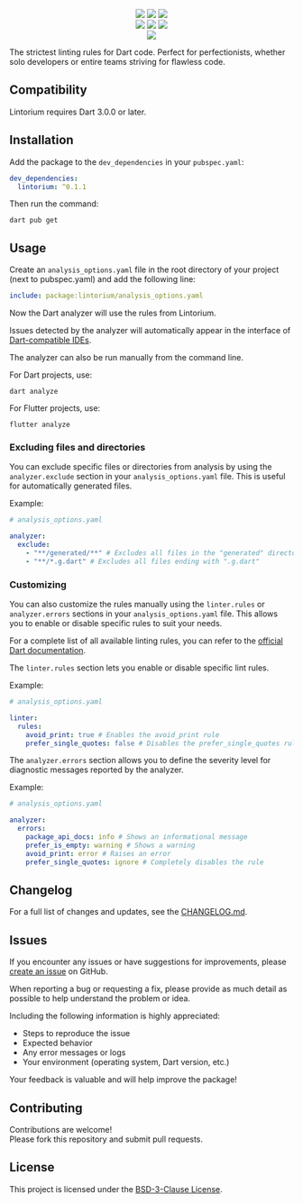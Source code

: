 <div align="center">

![](https://img.shields.io/github/v/release/ilexbor/lintorium?style=for-the-badge&logo=github&color=181717&label=GitHub)
![](https://img.shields.io/github/downloads/ilexbor/lintorium/total?style=for-the-badge&logo=github&color=181717&label=GitHub)
![](https://img.shields.io/github/stars/ilexbor/lintorium?style=for-the-badge&logo=github&color=E15D45&label=GitHub%20stars)  
![](https://img.shields.io/pub/v/lintorium.svg?style=for-the-badge&logo=dart&color=0553B1&label=pub%20version)
![](https://img.shields.io/pub/dm/lintorium?style=for-the-badge&logo=dart&color=0553B1&label=pub%20downloads)
![](https://img.shields.io/pub/likes/lintorium?style=for-the-badge&logo=dart&color=0553B1&label=pub%20likes)  
![](https://img.shields.io/github/license/ilexbor/lintorium?style=for-the-badge&color=042B59&label=license)

</div>

The strictest linting rules for Dart code.
Perfect for perfectionists, whether solo developers or entire teams striving for flawless code.

## Compatibility

Lintorium requires Dart 3.0.0 or later.

## Installation

Add the package to the `dev_dependencies` in your `pubspec.yaml`:

```yaml
dev_dependencies:
  lintorium: ^0.1.1
```

Then run the command:

```shell
dart pub get
```

## Usage

Create an `analysis_options.yaml` file in the root directory of your project (next to pubspec.yaml) and add the following line:

```yaml
include: package:lintorium/analysis_options.yaml
```

Now the Dart analyzer will use the rules from Lintorium.

Issues detected by the analyzer will automatically appear in the interface of [Dart-compatible IDEs](https://dart.dev/tools#ides-and-editors).

The analyzer can also be run manually from the command line.

For Dart projects, use:
```shell
dart analyze
```

For Flutter projects, use:
```shell
flutter analyze
```

### Excluding files and directories

You can exclude specific files or directories from analysis by using the `analyzer.exclude` section in your `analysis_options.yaml` file.
This is useful for automatically generated files.

Example:
```yaml
# analysis_options.yaml

analyzer:
  exclude:
    - "**/generated/**" # Excludes all files in the "generated" directory and its subdirectories
    - "**/*.g.dart" # Excludes all files ending with ".g.dart"
```

### Customizing

You can also customize the rules manually using the `linter.rules` or `analyzer.errors` sections in your `analysis_options.yaml` file.
This allows you to enable or disable specific rules to suit your needs.

For a complete list of all available linting rules, you can refer to the [official Dart documentation](https://dart.dev/tools/linter-rules#rules).

The `linter.rules` section lets you enable or disable specific lint rules.

Example:
```yaml
# analysis_options.yaml

linter:
  rules:
    avoid_print: true # Enables the avoid_print rule
    prefer_single_quotes: false # Disables the prefer_single_quotes rule
```

The `analyzer.errors` section allows you to define the severity level for diagnostic messages reported by the analyzer.

Example:
```yaml
# analysis_options.yaml

analyzer:
  errors:
    package_api_docs: info # Shows an informational message
    prefer_is_empty: warning # Shows a warning
    avoid_print: error # Raises an error
    prefer_single_quotes: ignore # Completely disables the rule
```

## Changelog

For a full list of changes and updates, see the [CHANGELOG.md](CHANGELOG.md).

## Issues

If you encounter any issues or have suggestions for improvements, please [create an issue](https://github.com/ilexbor/lintorium/issues/new) on GitHub.

When reporting a bug or requesting a fix, please provide as much detail as possible to help understand the problem or idea.

Including the following information is highly appreciated:
- Steps to reproduce the issue
- Expected behavior
- Any error messages or logs
- Your environment (operating system, Dart version, etc.)

Your feedback is valuable and will help improve the package!

## Contributing

Contributions are welcome!  
Please fork this repository and submit pull requests.

## License

This project is licensed under the [BSD-3-Clause License](LICENSE).


